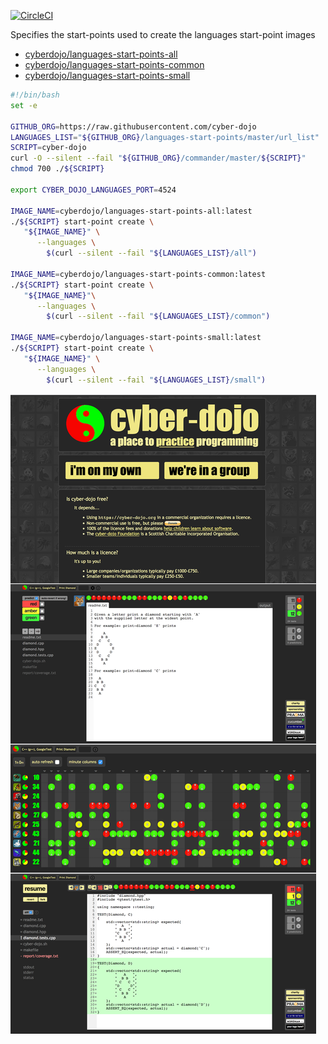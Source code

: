 
[![CircleCI](https://circleci.com/gh/cyber-dojo/languages.svg?style=svg)](https://circleci.com/gh/cyber-dojo/languages-start-points)

Specifies the start-points used to create the languages start-point images
* [cyberdojo/languages-start-points-all](https://hub.docker.com/r/cyberdojo/languages-start-points-all)
* [cyberdojo/languages-start-points-common](https://hub.docker.com/r/cyberdojo/languages-start-points-common)
* [cyberdojo/languages-start-points-small](https://hub.docker.com/r/cyberdojo/languages-start-points-small)

```bash
#!/bin/bash
set -e

GITHUB_ORG=https://raw.githubusercontent.com/cyber-dojo
LANGUAGES_LIST="${GITHUB_ORG}/languages-start-points/master/url_list"
SCRIPT=cyber-dojo
curl -O --silent --fail "${GITHUB_ORG}/commander/master/${SCRIPT}"
chmod 700 ./${SCRIPT}

export CYBER_DOJO_LANGUAGES_PORT=4524

IMAGE_NAME=cyberdojo/languages-start-points-all:latest
./${SCRIPT} start-point create \
   "${IMAGE_NAME}" \
      --languages \
        $(curl --silent --fail "${LANGUAGES_LIST}/all")

IMAGE_NAME=cyberdojo/languages-start-points-common:latest
./${SCRIPT} start-point create \
   "${IMAGE_NAME}"\
      --languages \
        $(curl --silent --fail "${LANGUAGES_LIST}/common")

IMAGE_NAME=cyberdojo/languages-start-points-small:latest
./${SCRIPT} start-point create \
   "${IMAGE_NAME}" \
      --languages \
        $(curl --silent --fail "${LANGUAGES_LIST}/small")
```

![cyber-dojo.org home page](https://github.com/cyber-dojo/cyber-dojo/blob/master/shared/home_page_snapshot.png)
